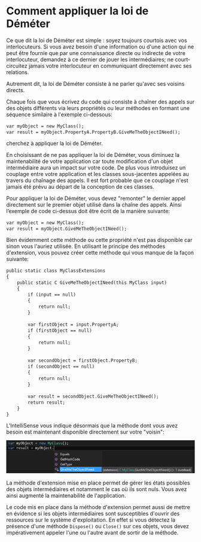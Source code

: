 # Comment appliquer la loi de Déméter

Ce que dit la loi de Déméter est simple : soyez toujours courtois avec vos interlocuteurs. Si vous avez besoin d'une information ou d'une action qui ne peut être fournie que par une connaissance directe ou indirecte de votre interlocuteur, demandez à ce dernier de jouer les intermédiaires; ne court-circuitez jamais votre interlocuteur en communiquant directement avec ses relations.

Autrement dit, la loi de Déméter consiste à ne parler qu'avec ses voisins directs.

Chaque fois que vous écrivez du code qui consiste à chaîner des appels sur des objets différents via leurs propriétés ou leur méthodes en formant une séquence similaire à l'exemple ci-dessous:

```Csharp
var myObject = new MyClass();
var result = myObject.PropertyA.PropertyB.GiveMeTheObjectINeed(); 
```
cherchez à appliquer la loi de Déméter.

En choisissant de ne pas appliquer la loi de Déméter, vous diminuez la maintenabilité de votre application car toute modification d'un objet intermédiaire aura un impact sur votre code. De plus vous introduisez un couplage entre votre application et les classes sous-jacentes appelées au travers du chaînage des appels. Il est fort probable que ce couplage n'est jamais été prévu au départ de la conception de ces classes.

Pour appliquer la loi de Déméter, vous devez "remonter" le dernier appel directement sur le premier objet utilisé dans la chaîne des appels.
Ainsi l’exemple de code ci-dessus doit être écrit de la manière suivante:

```Csharp
var myObject = new MyClass();
var result = myObject.GiveMeTheObjectINeed(); 
```

Bien évidemment cette méthode ou cette propriété n'est pas disponible car sinon vous l'auriez utilisée.
En utilisant le principe des méthodes d'extension, vous pouvez créer cette méthode qui vous manque de la façon suivante:

```Csharp
public static class MyClassExtensions
{
    public static C GiveMeTheObjectINeed(this MyClass input)
    {
        if (input == null)
        {
            return null;
        }

        var firstObject = input.PropertyA;
        if (firstObject == null)
        {
            return null;
        }

        var secondObject = firstObject.PropertyB;
        if (secondObject == null)
        {
            return null;
        }

        var result = secondObject.GiveMeTheObjectINeed();
        return result;
    }
} 
```

L'IntelliSense vous indique désormais que la méthode dont vous avez besoin est maintenant disponible directement sur votre "voisin":

![](LawOfDemeter01.PNG)

La méthode d'extension mise en place permet de gérer les états possibles des objets intermédiaires et notamment le cas où ils sont nuls. Vous avez ainsi augmenté la maintenabilité de l'application.

Le code mis en place dans la méthode d'extension permet aussi de mettre en évidence si les objets intermédiaires sont susceptibles d'ouvrir des ressources sur le système d'exploitation. En effet si vous détectez la présence d'une méthode ```Dispose()``` ou ```Close()``` sur ces objets, vous devez impérativement appeler l'une ou l'autre avant de sortir de la méthode.

